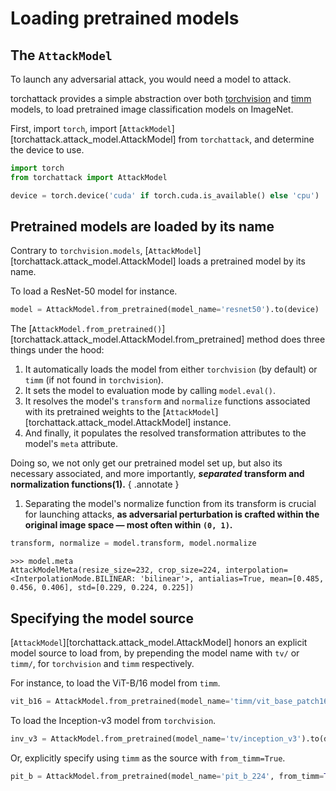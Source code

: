 # Loading pretrained models

## The `AttackModel`

To launch any adversarial attack, you would need a model to attack.

torchattack provides a simple abstraction over both [torchvision](https://github.com/pytorch/vision) and [timm](https://github.com/huggingface/pytorch-image-models) models, to load pretrained image classification models on ImageNet.

First, import `torch`, import [`AttackModel`][torchattack.attack_model.AttackModel] from `torchattack`, and determine the device to use.

```python
import torch
from torchattack import AttackModel

device = torch.device('cuda' if torch.cuda.is_available() else 'cpu')
```

## Pretrained models are loaded by its name

Contrary to `torchvision.models`, [`AttackModel`][torchattack.attack_model.AttackModel] loads a pretrained model by its name.

To load a ResNet-50 model for instance.

```python
model = AttackModel.from_pretrained(model_name='resnet50').to(device)
```

The [`AttackModel.from_pretrained()`][torchattack.attack_model.AttackModel.from_pretrained] method does three things under the hood:

1. It automatically loads the model from either `torchvision` (by default) or `timm` (if not found in `torchvision`).
2. It sets the model to evaluation mode by calling `model.eval()`.
3. It resolves the model's `transform` and `normalize` functions associated with its pretrained weights to the [`AttackModel`][torchattack.attack_model.AttackModel] instance.
4. And finally, it populates the resolved transformation attributes to the model's `meta` attribute.

Doing so, we not only get our pretrained model set up, but also its necessary associated, and more importantly, **_separated_ transform and normalization functions(1).**
{ .annotate }

1. Separating the model's normalize function from its transform is crucial for launching attacks, **as adversarial perturbation is crafted within the original image space — most often within `(0, 1)`.**

```python
transform, normalize = model.transform, model.normalize
```

```pycon
>>> model.meta 
AttackModelMeta(resize_size=232, crop_size=224, interpolation=<InterpolationMode.BILINEAR: 'bilinear'>, antialias=True, mean=[0.485, 0.456, 0.406], std=[0.229, 0.224, 0.225])
```

## Specifying the model source

[`AttackModel`][torchattack.attack_model.AttackModel] honors an explicit model source to load from, by prepending the model name with `tv/` or `timm/`, for `torchvision` and `timm` respectively.

For instance, to load the ViT-B/16 model from `timm`.

```python
vit_b16 = AttackModel.from_pretrained(model_name='timm/vit_base_patch16_224').to(device)
```

To load the Inception-v3 model from `torchvision`.

```python
inv_v3 = AttackModel.from_pretrained(model_name='tv/inception_v3').to(device)
```

Or, explicitly specify using `timm` as the source with `from_timm=True`.

```python
pit_b = AttackModel.from_pretrained(model_name='pit_b_224', from_timm=True).to(device)
```
